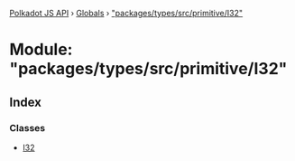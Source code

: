[Polkadot JS API](../README.md) › [Globals](../globals.md) › ["packages/types/src/primitive/I32"](_packages_types_src_primitive_i32_.md)

# Module: "packages/types/src/primitive/I32"

## Index

### Classes

* [I32](../classes/_packages_types_src_primitive_i32_.i32.md)
